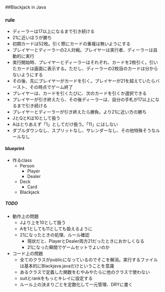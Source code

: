 ##Blackjack in Java
### rule
- ディーラーは17以上になるまで引き続ける
- 21に近いほうが勝ち
- 初期カードは52枚。引く際にカードの重複は無いようにする
- プレイヤーとディーラーの2人対戦。プレイヤーは実行者、ディーラーは自動的に実行
- 実行開始時、プレイヤーとディーラーはそれぞれ、カードを2枚引く。引いたカードは画面に表示する。ただし、ディーラーの2枚目のカードは分からないようにする
- その後、先にプレイヤーがカードを引く。プレイヤーが21を超えていたらバースト、その時点でゲーム終了
- プレイヤーは、カードを引くたびに、次のカードを引くか選択できる
- プレイヤーが引き終えたら、その後ディーラーは、自分の手札が17以上になるまで引き続ける
- プレイヤーとディーラーが引き終えたら勝負。より21に近い方の勝ち
- JとQとKは10として扱う
- Aはとりあえず「1」としてだけ扱う。「11」にはしない
- ダブルダウンなし、スプリットなし、サレンダーなし、その他特殊そうなルールなし
#### blueprint
- 作るclass
  - Person
    - Player
    - Dealer
  - Deck
    - Card
  - Blackjack

##### TODO
- 動作上の問題
  - Jより上を10として扱う
  - Aを1としても11としても扱えるように
  - 21になったときの処理、ルール確認
    - 現状だと、PlayerとDealer両方21だったときにおかしくなる
    - 21になった瞬間でゲームセットでよいのか
- コード上の問題
  - 全てのクラスがpublicになっているのでそこを解消。実行するファイルは基本的にBlackjava.javaだけということを意識
  - あるクラスで定義した関数をむやみやたらに他のクラスで使わない
  - suitとrankをもっとキレイに設定する
  - ルール上の決まりごとを定数化して一元管理、DRYに書く
